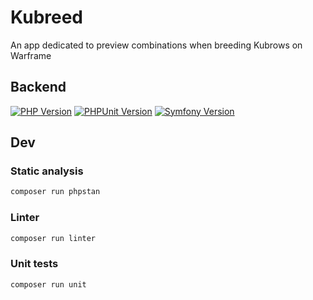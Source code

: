 # Kubreed
An app dedicated to preview combinations when breeding Kubrows on Warframe

## Backend
[![PHP Version](https://img.shields.io/badge/PHP-8.1.5-green.svg)](https://www.php.net/releases/8.1.5.php)
[![PHPUnit Version](https://img.shields.io/badge/PHPUnit-9.6.15-green.svg)](https://phpunit.de/)
[![Symfony Version](https://img.shields.io/badge/Symfony-6.4.1-blue.svg)](https://symfony.com/releases/6.4.1)

## Dev

### Static analysis

```Bash
composer run phpstan
```

### Linter

```Bash
composer run linter
```

### Unit tests

```Bash
composer run unit
```